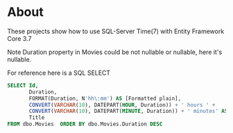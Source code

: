 # About

These projects show how to use SQL-Server Time(7) with Entity Framework Core 3.7

Note Duration property in Movies could be not nullable or nullable, here it's nullable.

For reference here is a SQL SELECT

```sql
SELECT Id, 
       Duration, 
       FORMAT(Duration, N'hh\:mm') AS [Formatted plain], 
       CONVERT(VARCHAR(10), DATEPART(HOUR, Duration)) + ' hours ' + 
	   CONVERT(VARCHAR(10), DATEPART(MINUTE, Duration)) + ' minutes' AS [Format for app], 
       Title
FROM dbo.Movies  ORDER BY dbo.Movies.Duration DESC
```